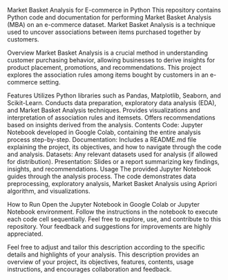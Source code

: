 Market Basket Analysis for E-commerce in Python
This repository contains Python code and documentation for performing Market Basket Analysis (MBA) on an e-commerce dataset. Market Basket Analysis is a technique used to uncover associations between items purchased together by customers.

Overview
Market Basket Analysis is a crucial method in understanding customer purchasing behavior, allowing businesses to derive insights for product placement, promotions, and recommendations. This project explores the association rules among items bought by customers in an e-commerce setting.

Features
Utilizes Python libraries such as Pandas, Matplotlib, Seaborn, and Scikit-Learn.
Conducts data preparation, exploratory data analysis (EDA), and Market Basket Analysis techniques.
Provides visualizations and interpretation of association rules and itemsets.
Offers recommendations based on insights derived from the analysis.
Contents
Code: Jupyter Notebook developed in Google Colab, containing the entire analysis process step-by-step.
Documentation: Includes a README.md file explaining the project, its objectives, and how to navigate through the code and analysis.
Datasets: Any relevant datasets used for analysis (if allowed for distribution).
Presentation: Slides or a report summarizing key findings, insights, and recommendations.
Usage
The provided Jupyter Notebook guides through the analysis process. The code demonstrates data preprocessing, exploratory analysis, Market Basket Analysis using Apriori algorithm, and visualizations.

How to Run
Open the Jupyter Notebook in Google Colab or Jupyter Notebook environment.
Follow the instructions in the notebook to execute each code cell sequentially.
Feel free to explore, use, and contribute to this repository. Your feedback and suggestions for improvements are highly appreciated.

Feel free to adjust and tailor this description according to the specific details and highlights of your analysis. This description provides an overview of your project, its objectives, features, contents, usage instructions, and encourages collaboration and feedback.
